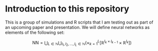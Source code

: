 # Introduction to this repository
This is a group of simulations and R scripts that I am testing out as part of an  upcoming paper and presentation. We will define neural networks as elements of the following set:

$$
\mathsf{NN} = \bigcup_{L \in \mathbb{N}} \bigcup_{l_1,l_2,\dots, l_L \in \mathbb{N}} \left( \times^L_{k=1} \left[ \mathbb{R}^{l_k \times l_{k-1}} \times \mathbb{R}^{l_k} \right]\right)
$$
